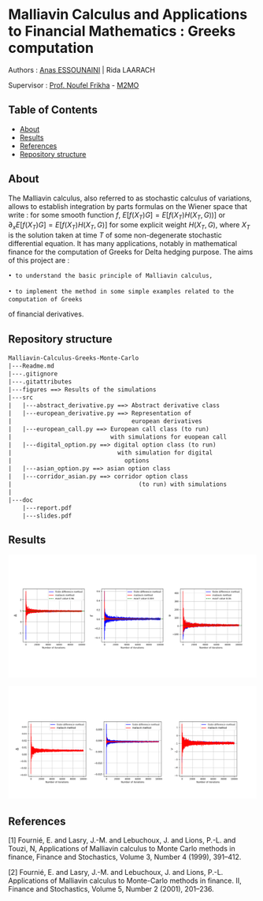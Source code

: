 # Malliavin Calculus and Applications to Financial Mathematics : Greeks computation 

Authors : [Anas ESSOUNAINI](https://www.linkedin.com/in/anas-essounaini-b7514014a/) | Rida LAARACH

Supervisor : [Prof. Noufel Frikha](https://www.lpsm.paris/pageperso/frikha/) - [M2MO](https://masterfinance.math.univ-paris-diderot.fr/)

## Table of Contents

- [About](#about)
- [Results](#res)
- [References](#ref)
- [Repository structure](#repo)

## About <a name = "about"></a>

The Malliavin calculus, also referred to as stochastic calculus of variations, allows to establish
integration by parts formulas on the Wiener space that write : for some smooth function $f$,
$E[f(X_T )G] = E[f(X_T )H(X_T , G))]$ or $∂_xE[f(X_T )G] = E[f(X_T )H(X_T , G)]$ for some explicit
weight $H(X_T , G)$, where $X_T$ is the solution taken at time $T$ of some non-degenerate stochastic
differential equation. It has many applications, notably in mathematical finance for the computation of Greeks for Delta hedging purpose.
The aims of this project are :

    • to understand the basic principle of Malliavin calculus,

    • to implement the method in some simple examples related to the computation of Greeks
of financial derivatives.

## Repository structure <a name = "repo"></a>

```
Malliavin-Calculus-Greeks-Monte-Carlo
|---Readme.md
|---.gitignore
|---.gitattributes
|---figures ==> Results of the simulations
|---src
|   |---abstract_derivative.py ==> Abstract derivative class
|   |---european_derivative.py ==> Representation of 
|                                  european derivatives
|   |---european_call.py ==> European call class (to run)
|                            with simulations for euopean call
|   |---digital_option.py ==> digital option class (to run)
|                              with simulation for digital  
|                                options
|   |---asian_option.py ==> asian option class
|   |---corridor_asian.py ==> corridor option class 
|                                    (to run) with simulations
|
|---doc
    |---report.pdf
    |---slides.pdf
```

## Results <a name = "res"></a>

![european option](figures/european_call.png)

![binary option](figures/digital_option.png)

## References <a name = "ref"></a>

[1] Fournié, E. and Lasry, J.-M. and Lebuchoux, J. and Lions, P.-L. and Touzi, N, Applications
of Malliavin calculus to Monte Carlo methods in finance, Finance and Stochastics, Volume 3,
Number 4 (1999), 391–412.

[2] Fournié, E. and Lasry, J.-M. and Lebuchoux, J. and Lions, P.-L. Applications of Malliavin
calculus to Monte-Carlo methods in finance. II, Finance and Stochastics, Volume 5, Number 2
(2001), 201–236.
